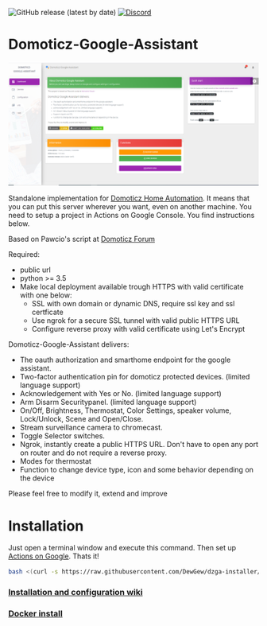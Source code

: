 ![GitHub release (latest by date)](https://img.shields.io/github/v/release/dewgew/Domoticz-Google-Assistant?logo=github) [![Discord](https://img.shields.io/discord/664815298284748830?logo=discord)](https://discordapp.com/invite/AmJV6AC)
# Domoticz-Google-Assistant 

<img src="dzga_UI.png" alt="drawing" width="1000"/>

Standalone implementation for [Domoticz Home Automation](https://www.domoticz.com/). It means that you can put this server wherever you want, even on another machine. You need to setup a project in Actions on Google Console. You find instructions below.

Based on Pawcio's script at [Domoticz Forum](https://www.domoticz.com/forum/viewtopic.php?f=69&t=27244)

Required:
- public url
- python >= 3.5
- Make local deployment available trough HTTPS with valid certificate with one below:
  - SSL with own domain or dynamic DNS, require ssl key and ssl certficate
  - Use ngrok for a secure SSL tunnel with valid public HTTPS URL
  - Configure reverse proxy with valid certificate using Let's Encrypt

Domoticz-Google-Assistant delivers: 
- The oauth authorization and smarthome endpoint for the google assistant.
- Two-factor authentication pin for domoticz protected devices. (limited language support)
- Acknowledgement with Yes or No. (limited language support)
- Arm Disarm Securitypanel. (limited language support)
- On/Off, Brightness, Thermostat, Color Settings, speaker volume, Lock/Unlock, Scene and Open/Close.
- Stream surveillance camera to chromecast.
- Toggle Selector switches.
- Ngrok, instantly create a public HTTPS URL. Don't have to open any port on router and do not require a reverse proxy.
- Modes for thermostat
- Function to change device type, icon and some behavior depending on the device

Please feel free to modify it, extend and improve

# Installation
Just open a terminal window and execute this command. Then set up [Actions on Google](https://github.com/DewGew/Domoticz-Google-Assistant/wiki). Thats it!
```bash
bash <(curl -s https://raw.githubusercontent.com/DewGew/dzga-installer/master/install.sh)
```

### [Installation and configuration wiki](https://github.com/DewGew/Domoticz-Google-Assistant/wiki)
### [Docker install](https://github.com/DewGew/Domoticz-Google-Assistant/wiki/DZGA-with-Docker)
<!--stackedit_data:
eyJoaXN0b3J5IjpbNjY2NTI2ODUyXX0=
-->
